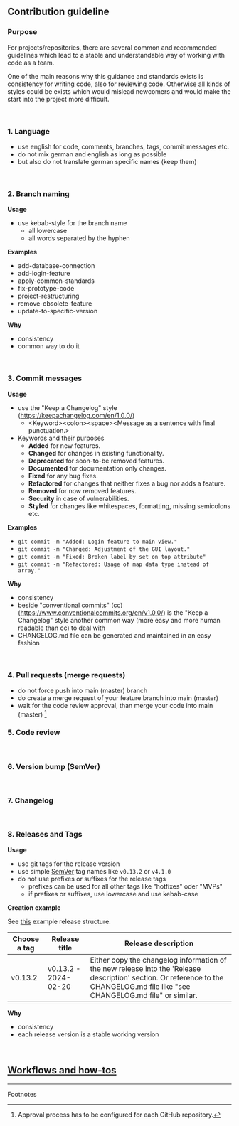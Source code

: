 ## Contribution guideline

### Purpose

For projects/repositories, there are several common and recommended guidelines which lead to a stable and understandable way of working with code as a team.

One of the main reasons why this guidance and standards exists is consistency for writing code, also for reviewing code. Otherwise all kinds of styles could be exists which would mislead newcomers and would make the start into the project more difficult.

<br>

### 1. Language

- use english for code, comments, branches, tags, commit messages etc.
- do not mix german and english as long as possible
- but also do not translate german specific names (keep them)

<br>

### 2. Branch naming

**Usage**

- use kebab-style for the branch name
  - all lowercase
  - all words separated by the hyphen

**Examples**

- add-database-connection
- add-login-feature
- apply-common-standards
- fix-prototype-code
- project-restructuring
- remove-obsolete-feature
- update-to-specific-version

**Why**

- consistency
- common way to do it

<br>

### 3. Commit messages

**Usage**

- use the "Keep a Changelog" style (https://keepachangelog.com/en/1.0.0/)
  - \<Keyword\>\<colon\>\<space\>\<Message as a sentence with final punctuation.\>
- Keywords and their purposes
  - **Added** for new features.
  - **Changed** for changes in existing functionality.
  - **Deprecated** for soon-to-be removed features.
  - **Documented** for documentation only changes.
  - **Fixed** for any bug fixes.
  - **Refactored** for changes that neither fixes a bug nor adds a feature.
  - **Removed** for now removed features.
  - **Security** in case of vulnerabilities.
  - **Styled** for changes like whitespaces, formatting, missing semicolons etc.

**Examples**

- `git commit -m "Added: Login feature to main view."`
- `git commit -m "Changed: Adjustment of the GUI layout."`
- `git commit -m "Fixed: Broken label by set on top attribute"`
- `git commit -m "Refactored: Usage of map data type instead of array."`

**Why**

- consistency
- beside "conventional commits" (cc) (https://www.conventionalcommits.org/en/v1.0.0/) is the "Keep a Changelog" style another common way (more easy and more human readable than cc) to deal with
- CHANGELOG.md file can be generated and maintained in an easy fashion

<br>

### 4. Pull requests (merge requests)

- do not force push into main (master) branch
- do create a merge request of your feature branch into main (master)
- wait for the code review approval, than merge your code into main (master) [^1]

### 5. Code review

<br>

### 6. Version bump (SemVer)

<br>

### 7. Changelog

<br>

### 8. Releases and Tags

**Usage**

- use git tags for the release version
- use simple [SemVer](https://semver.org/) tag names like `v0.13.2` or `v4.1.0`
- do not use prefixes or suffixes for the release tags
  - prefixes can be used for all other tags like "hotfixes" oder "MVPs"
  - if prefixes or suffixes, use lowercase and use kebab-case

**Creation example**

See [this](https://github.com/Sven-Seyfert/au3webdriver-boilerplate/releases) example release structure.

| Choose a tag | Release title | Release description |
| --- | --- | --- |
| v0.13.2 | v0.13.2 - 2024-02-20 | Either copy the changelog information of the new release into the 'Release description' section. Or reference to the CHANGELOG.md file like "see CHANGELOG.md file" or similar. |

**Why**

- consistency
- each release version is a stable working version

<br>

## [Workflows and how-tos](/docs/en/workflows-how-tos.md)

---

Footnotes
[^1]: Approval process has to be configured for each GitHub repository.
